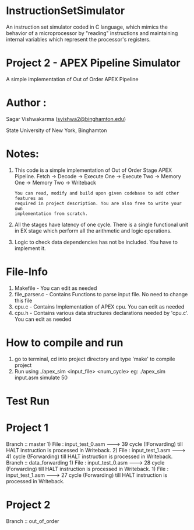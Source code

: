 # InstructionSetSimulator

An instruction set simulator coded in C language, which mimics the behavior of a microprocessor by "reading" instructions and maintaining internal variables which represent the processor's registers.

Project 2 - APEX Pipeline Simulator
============

A simple implementation of Out of Order APEX Pipeline

Author :
============
Sagar Vishwakarma (svishwa2@binghamton.edu)

State University of New York, Binghamton

Notes:
============

1)	This code is a simple implementation of Out of Order Stage APEX Pipeline.
		Fetch -> Decode -> Execute One -> Execute Two -> Memory One -> Memory Two -> Writeback

		You can read, modify and build upon given codebase to add other features as
		required in project description. You are also free to write your own
		implementation from scratch.

2)	All the stages have latency of one cycle. There is a single functional unit in
		EX stage which perform all the arithmetic and logic operations.

3)	Logic to check data dependencies has not be included. You have to implement it.

File-Info
============

1)	Makefile				- You can edit as needed
2)	file_parser.c 	- Contains Functions to parse input file. No need to change this file
3)	cpu.c						- Contains Implementation of APEX cpu. You can edit as needed
4)	cpu.h						- Contains various data structures declarations needed by 'cpu.c'. You can edit as needed


How to compile and run
============

1)	go to terminal, cd into project directory and type 'make' to compile project
2)	Run using ./apex_sim <input_file> <func> <num_cycle>
		eg: ./apex_sim input.asm simulate 50


Test Run
============		

Project 1
============		

Branch :: master
	1) File : input_test_0.asm ---> 39 cycle (!Forwarding) till HALT instruction is processed in Writeback.
	2) File : input_test_1.asm ---> 41 cycle (!Forwarding) till HALT instruction is processed in Writeback.
Branch :: data_forwarding
	1) File : input_test_0.asm ---> 28 cycle (Forwarding) till HALT instruction is processed in Writeback.
	1) File : input_test_1.asm ---> 27 cycle (Forwarding) till HALT instruction is processed in Writeback.

Project 2
============		

Branch :: out_of_order

